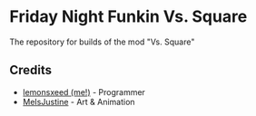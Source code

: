 # Friday Night Funkin Vs. Square

The repository for builds of the mod "Vs. Square"

## Credits 

- [lemonsxeed (me!)](https://www.youtube.com/channel/UC99-pSPChLvN5BUX64JpZRg) - Programmer
- [MeIsJustine](https://www.youtube.com/watch?v=dQw4w9WgXcQ) - Art & Animation

